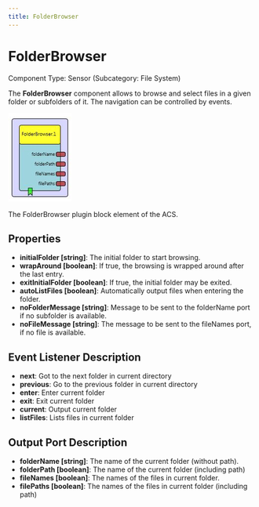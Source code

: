 ```yaml
---
title: FolderBrowser
--- 
```


# FolderBrowser

Component Type: Sensor (Subcategory: File System)

The **FolderBrowser** component allows to browse and select files in a given folder or subfolders of it. The navigation can be controlled by events.

![Screenshot: FolderBrowser plugin](img/folderbrowser.jpg "Screenshot: FolderBrowser plugin")

The FolderBrowser plugin block element of the ACS.

## Properties

*   **initialFolder \[string\]**: The initial folder to start browsing.
*   **wrapAround \[boolean\]**: If true, the browsing is wrapped around after the last entry.
*   **exitInitialFolder \[boolean\]**: If true, the initial folder may be exited.
*   **autoListFiles \[boolean\]**: Automatically output files when entering the folder.
*   **noFolderMessage \[string\]**: Message to be sent to the folderName port if no subfolder is available.
*   **noFileMessage \[string\]**: The message to be sent to the fileNames port, if no file is available.

## Event Listener Description

*   **next**: Got to the next folder in current directory
*   **previous**: Go to the previous folder in current directory
*   **enter**: Enter current folder
*   **exit**: Exit current folder
*   **current**: Output current folder
*   **listFiles**: Lists files in current folder

## Output Port Description

*   **folderName \[string\]**: The name of the current folder (without path).
*   **folderPath \[boolean\]**: The name of the current folder (including path)
*   **fileNames \[boolean\]**: The names of the files in current folder.
*   **filePaths \[boolean\]**: The names of the files in current folder (including path)